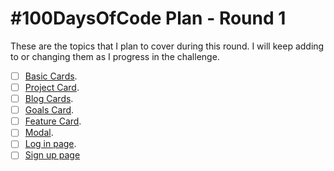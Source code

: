 # #100DaysOfCode Plan - Round 1

These are the topics that I plan to cover during this round. I will keep adding to or changing them as I progress in the challenge.

- [ ] [Basic Cards](https://uidesigndaily.com/posts/sketch-cards-card-social-media-profile-day-1052).
- [ ] [Project Card](https://uidesigndaily.com/posts/sketch-project-card-day-1032).
- [ ] [Blog Cards](https://uidesigndaily.com/posts/sketch-blog-cards-post-article-thumbnail-day-998).
- [ ] [Goals Card](https://uidesigndaily.com/posts/studio-goals-card-analytics-stats-statistics-progress-day-1090).
- [ ] [Feature Card](https://uidesigndaily.com/posts/sketch-feature-cards-card-website-day-1031).
- [ ] [Modal](https://uidesigndaily.com/posts/sketch-modal-discount-day-1061).
- [ ] [Log in page](https://uidesigndaily.com/posts/figma-log-in-authentication-sign-up-modal-pop-card-day-1097).
- [ ] [Sign up page](https://uidesigndaily.com/posts/sketch-sign-up-authentication-day-795)
